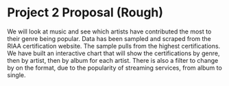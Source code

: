 # Project 2 Proposal (Rough)

We will look at music and see which artists have contributed the most to their genre being popular. Data has been sampled and scraped from the RIAA certification website. The sample pulls from the highest certifications. We have built an interactive chart that will show the certifications by genre, then by artist, then by album for each artist. There is also a filter to change by on the format, due to the popularity of streaming services, from album to single.
